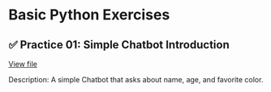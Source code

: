 # Basic Python Exercises

## ✅ Practice 01: Simple Chatbot Introduction
[View file](Simple_ChatBot_Introduction.py)

Description: A simple Chatbot that asks about name, age, and favorite color. 
